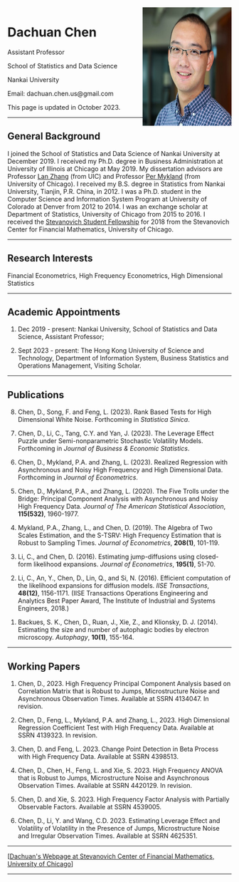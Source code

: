   <html>
   <body>
              <img src = "DachuanChen.jpg" alt = "Test Image" width = "200" height = "266" align="right"/>
      	      <h1>Dachuan Chen</h1>
      	      <p>Assistant Professor</p>
	      <p>School of Statistics and Data Science</p>
              <p>Nankai University</p>
              <p>Email: dachuan.chen.us@gmail.com</p>
              <p></p><p></p>
              <p>This page is updated in October 2023.</p>
   <hr>
   <h2>General Background</h2>
   I joined the School of Statistics and Data Science of Nankai University at December 2019. I received my Ph.D. degree in Business Administration at University of Illinois at Chicago at May 2019. My dissertation advisors are Professor <a href = "https://business.uic.edu/profiles/lan-zhang/" target = "_blank">Lan Zhang</a> (from UIC) and Professor <a href = "http://galton.uchicago.edu/~mykland/" target = "_blank">Per Mykland</a> (from University of Chicago). I received my B.S. degree in Statistics from Nankai University, Tianjin, P.R. China, in 2012. I was a Ph.D. student in the Computer Science and Information System Program at University of Colorado at Denver from 2012 to 2014. I was an exchange scholar at Department of Statistics, University of Chicago from 2015 to 2016. I received the <a href = "https://stevanovichcenter.uchicago.edu/stevanovich-fellowship-awardees/" target = "_blank">Stevanovich Student Fellowship</a> for 2018 from the Stevanovich Center for Financial Mathematics, University of Chicago.
   <hr>
              <h2>Research Interests</h2>
              Financial Econometrics, High Frequency Econometrics, High Dimensional Statistics
   <hr>
              <h2>Academic Appointments</h2>
      	      <ol>
		      <li><p>Dec 2019 - present: Nankai University, School of Statistics and Data Science, Assistant Professor;</p></li>
                      <li><p>Sept 2023 - present: The Hong Kong University of Science and Technology, Department of Information System, Business Statistics and Operations Management, Visiting Scholar.</p></li>
              </ol>            
   <hr>
              <h2>Publications</h2>
      	      <ol reversed>
		      <li><p>Chen, D., Song, F. and Feng, L. (2023). <a>Rank Based Tests for High Dimensional White Noise.</a> Forthcoming in <i>Statistica Sinica</i>.</p></li>
                      <li><p>Chen, D., Li, C., Tang, C.Y. and Yan, J. (2023). <a>The Leverage Effect Puzzle under Semi-nonparametric Stochastic Volatility Models.</a> Forthcoming in <i>Journal of Business & Economic Statistics</i>.</p></li>
		      <li><p>Chen, D., Mykland, P.A. and Zhang, L. (2023). <a>Realized Regression with Asynchronous and Noisy High Frequency and High Dimensional Data</a>. Forthcoming in <i>Journal of Econometrics</i>.</p></li>
		      <li><p>Chen, D., Mykland, P.A., and Zhang, L. (2020). <a>The Five Trolls under the Bridge: Principal Component Analysis with Asynchronous and Noisy High Frequency Data</a>. <i>Journal of The American Statistical Association</i>, <b>115(532)</b>, 1960-1977. </p></li>
                      <li><p>Mykland, P.A., Zhang, L., and Chen, D. (2019). <a>The Algebra of Two Scales Estimation, and the S-TSRV: High Frequency Estimation that is Robust to Sampling Times</a>. <i>Journal of Econometrics</i>, <b>208(1)</b>, 101-119. </p></li>
                      <li><p>Li, C., and Chen, D. (2016). <a>Estimating jump-diffusions using closed-form likelihood expansions</a>. <i>Journal of Econometrics</i>, <b>195(1)</b>, 51-70.</p></li>
                      <li><p>Li, C., An, Y., Chen, D., Lin, Q., and Si, N. (2016). <a>Efficient computation of the likelihood expansions for diffusion models</a>. <i>IISE Transactions</i>, <b>48(12)</b>, 1156-1171. (IISE Transactions Operations Engineering and Analytics Best Paper Award, The Institute of
Industrial and Systems Engineers, 2018.)</p></li>
                      <li><p>Backues, S. K., Chen, D., Ruan, J., Xie, Z., and Klionsky, D. J. (2014). <a>Estimating the size and number of autophagic bodies by electron microscopy</a>. <i>Autophagy</i>, <b>10(1)</b>, 155-164.</p></li>
              </ol>            
   <hr>
              <h2>Working Papers</h2>
      	      <ol>
		      <li><p>Chen, D., 2023. <a>High Frequency Principal Component Analysis based on Correlation Matrix that is Robust to Jumps, Microstructure Noise and Asynchronous Observation Times. Available at SSRN 4134047.</a> In revision.</p></li>
		      <li><p>Chen, D., Feng, L., Mykland, P.A. and Zhang, L., 2023. <a>High Dimensional Regression Coefficient Test with High Frequency Data. Available at SSRN 4139323.</a> In revision.</p></li>
		      <li><p>Chen, D. and Feng, L. 2023. <a>Change Point Detection in Beta Process with High Frequency Data.</a> Available at SSRN 4398513.</p></li>
		      <li><p>Chen, D., Chen, H., Feng, L. and Xie, S. 2023. <a>High Frequency ANOVA that is Robust to Jumps, Microstructure Noise and Asynchronous Observation Times. Available at SSRN 4420129.</a> In revision.</p></li>
		      <li><p>Chen, D. and Xie, S. 2023. <a>High Frequency Factor Analysis with Partially Observable Factors.</a> Available at SSRN 4539005.</p></li>
		      <li><p>Chen, D., Li, Y. and Wang, C.D. 2023. <a>Estimating Leverage Effect and Volatility of Volatility in the Presence of Jumps, Microstructure Noise and Irregular Observation Times.</a> Available at SSRN 4625351.</p></li>
              </ol>        
   <hr>
               <p>[<a href = "https://stevanovichcenter.uchicago.edu/stevanovich-fellowship-awardees/dachuan-chen/" target = "_blank">Dachuan's Webpage at Stevanovich Center of Financial Mathematics, University of Chicago</a>]</p>        
   <hr>
</body>
</html>
